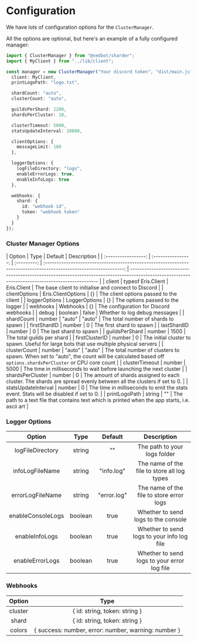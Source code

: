 # Configuration

We have lots of configuration options for the `ClusterManager`.

All the options are optional, but here's an example of a fully configured manager:

```typescript
import { ClusterManager } from "@nedbot/sharder";
import { MyClient } from "../lib/client";

const manager = new ClusterManager("Your discord token", "dist/main.js", {
  client: MyClient,
  printLogoPath: "logo.txt",

  shardCount: "auto",
  clusterCount: "auto",

  guildsPerShard: 1200,
  shardsPerCluster: 10,

  clusterTimeout: 5000,
  statsUpdateInterval: 10000,

  clientOptions: {
    messageLimit: 180
  },

  loggerOptions: {
    logFileDirectory: "logs",
    enableErrorLogs: true,
    enableInfoLogs: true
  },

  webhooks: {
    shard: {
      id: "webhook id",
      token: "webhook token"
    }
  }
});
```

### Cluster Manager Options

|       Option        |        Type        |   Default   |                                                    Description                                                    |
| :-----------------: | :----------------: | :---------: | :---------------------------------------------------------------------------------------------------------------: | ---------------------------------------------------------------------------------------------------------------------------------------------- |
|       client        | typeof Eris.Client | Eris.Client |                               The base client to initialise and connect to Discord                                |
|    clientOptions    | Eris.ClientOptions |     {}      |                                      The client options passed to the client                                      |
|    loggerOptions    |   LoggerOptions    |     {}      |                                         The options passed to the logger                                          |
|      webhooks       |      Webhooks      |     {}      |                                      The configuration for Discord webhooks                                       |
|        debug        |      boolean       |    false    |                                           Whether to log debug messages                                           |
|     shardCount      |       number       |   "auto"    |                                                      "auto"                                                       | The total number of shards to spawn                                                                                                            |
|    firstShardID     |       number       |      0      |                                             The first shard to spawn                                              |
|     lastShardID     |       number       |      0      |                                              The last shard to spawn                                              |
|   guildsPerShard    |       number       |    1500     |                                            The total guilds per shard                                             |
|   firstClusterID    |       number       |      0      |              The initial cluster to spawn. Useful for large bots that use multiple physical servers               |
|    clusterCount     |       number       |   "auto"    |                                                      "auto"                                                       | The total number of clusters to spawn. When set to "auto", the count will be calculated based off `options.shardsPerCluster` or CPU core count |
|   clusterTimeout    |       number       |    5000     |                        The time in milliseconds to wait before launching the next cluster                         |
|  shardsPerCluster   |       number       |      0      | The amount of shards assigned to each cluster. The shards are spread evenly between all the clusters if set to 0. |
| statsUpdateInterval |       number       |      0      |               The time in milliseconds to emit the stats event. Stats will be disabled if set to 0.               |
|    printLogoPath    |       string       |     ""      |          The path to a text file that contains text which is printed when the app starts, i.e. ascii art          |

### Logger Options

|      Option       |  Type   |   Default   |                 Description                 |
| :---------------: | :-----: | :---------: | :-----------------------------------------: |
| logFileDirectory  | string  |     ""      |        The path to your logs folder         |
|  infoLogFileName  | string  | "info.log"  | The name of the file to store all log types |
| errorLogFileName  | string  | "error.log" |  The name of the file to store error logs   |
| enableConsoleLogs | boolean |    true     |     Whether to send logs to the console     |
|  enableInfoLogs   | boolean |    true     | Whether to send logs to your info log file  |
|  enableErrorLogs  | boolean |    true     | Whether to send logs to your error log file |

### Webhooks

| Option  |                        Type                         |
| :-----: | :-------------------------------------------------: |
| cluster |            { id: string, token: string }            |
|  shard  |            { id: string, token: string }            |
| colors  | { success: number, error: number, warning: number } |

